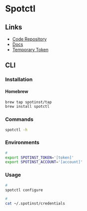 # Spotctl

## Links

- [Code Repository](https://github.com/spotinst/spotctl)
- [Docs](https://docs.spot.io/)
- [Temporary Token](https://console.spotinst.com/spt/settings/tokens/temporary)

## CLI

### Installation

#### Homebrew

```sh
brew tap spotinst/tap
brew install spotctl
```

### Commands

```sh
spotctl -h
```

### Environments

```sh
#
export SPOTINST_TOKEN='[token]'
export SPOTINST_ACCOUNT='[account]'
```

### Usage

```sh
#
spotctl configure

#
cat ~/.spotinst/credentials
```

<!--
#
spotctl ocean quickstart cluster kubernetes aws
-->

